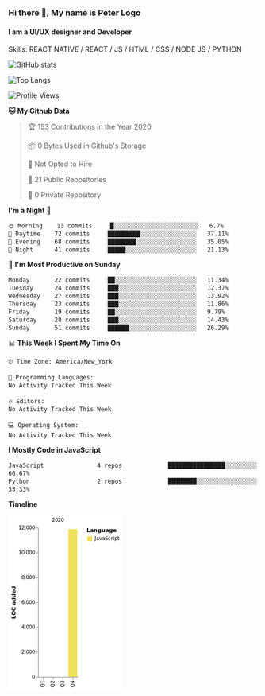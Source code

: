 ### Hi there 👋, My name is Peter Logo
#### I am a UI/UX designer and Developer
Skills: REACT NATIVE / REACT / JS / HTML / CSS / NODE JS / PYTHON

![GitHub stats](https://github-readme-stats.vercel.app/api?username=Together4&show_icons=true&count_private=true&theme=dark)

![Top Langs](https://github-readme-stats.vercel.app/api/top-langs/?username=Together4&theme=dark&layout=compact)

<!--START_SECTION:waka-->
![Profile Views](http://img.shields.io/badge/Profile%20Views-48-blue)

**🐱 My Github Data** 

> 🏆 153 Contributions in the Year 2020
 > 
> 📦 0 Bytes Used in Github's Storage 
 > 
> 🚫 Not Opted to Hire
 > 
> 📜 21 Public Repositories
 > 
> 🔑 0 Private Repository 
 > 
**I'm a Night 🦉** 

```text
🌞 Morning    13 commits     █░░░░░░░░░░░░░░░░░░░░░░░░   6.7% 
🌆 Daytime    72 commits     █████████░░░░░░░░░░░░░░░░   37.11% 
🌃 Evening    68 commits     ████████░░░░░░░░░░░░░░░░░   35.05% 
🌙 Night      41 commits     █████░░░░░░░░░░░░░░░░░░░░   21.13%

```
📅 **I'm Most Productive on Sunday** 

```text
Monday       22 commits     ██░░░░░░░░░░░░░░░░░░░░░░░   11.34% 
Tuesday      24 commits     ███░░░░░░░░░░░░░░░░░░░░░░   12.37% 
Wednesday    27 commits     ███░░░░░░░░░░░░░░░░░░░░░░   13.92% 
Thursday     23 commits     ███░░░░░░░░░░░░░░░░░░░░░░   11.86% 
Friday       19 commits     ██░░░░░░░░░░░░░░░░░░░░░░░   9.79% 
Saturday     28 commits     ███░░░░░░░░░░░░░░░░░░░░░░   14.43% 
Sunday       51 commits     ██████░░░░░░░░░░░░░░░░░░░   26.29%

```


📊 **This Week I Spent My Time On** 

```text
⌚︎ Time Zone: America/New_York

💬 Programming Languages: 
No Activity Tracked This Week

🔥 Editors: 
No Activity Tracked This Week

💻 Operating System: 
No Activity Tracked This Week

```

**I Mostly Code in JavaScript** 

```text
JavaScript               4 repos             ████████████████░░░░░░░░░   66.67% 
Python                   2 repos             ████████░░░░░░░░░░░░░░░░░   33.33%

```


**Timeline**

![Chart not found](https://github.com/Together4/Together4/blob/main/charts/bar_graph.png) 


<!--END_SECTION:waka-->


